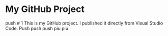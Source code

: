# My GitHub Project
push # 1
This is my GitHub project. I published it directly from Visual Studio Code. Push push push
piu piu 